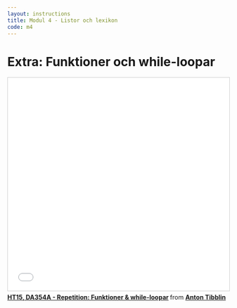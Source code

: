 ```yaml
---
layout: instructions
title: Modul 4 - Listor och lexikon
code: m4
---
```


# Extra: Funktioner och while-loopar

<iframe src="//www.slideshare.net/slideshow/embed_code/key/FNB5nvfzezrOUH" width="595" height="485" frameborder="0" marginwidth="0" marginheight="0" scrolling="no" style="border:1px solid #CCC; border-width:1px; margin-bottom:5px; max-width: 100%;" allowfullscreen> </iframe> <div style="margin-bottom:5px"> <strong> <a href="//www.slideshare.net/AntonTibblin/ht15-da354a-repetition-funktioner-whileloopar" title="HT15, DA354A - Repetition: Funktioner &amp; while-loopar" target="_blank">HT15, DA354A - Repetition: Funktioner &amp; while-loopar</a> </strong> from <strong><a href="//www.slideshare.net/AntonTibblin" target="_blank">Anton Tibblin</a></strong> </div>
